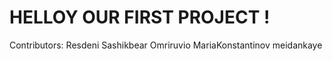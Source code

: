 # HELLOY OUR FIRST PROJECT !

Contributors:
Resdeni
Sashikbear
Omriruvio
MariaKonstantinov
meidankaye
